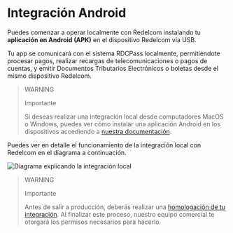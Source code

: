# Integración Android

Puedes comenzar a operar localmente con Redelcom instalando tu **aplicación en Android (APK)** en el dispositivo Redelcom vía USB. 

Tu app se comunicará con el sistema RDCPass localmente, permitiéndote procesar pagos, realizar recargas de telecomunicaciones o pagos de cuentas, y emitir Documentos Tributarios Electrónicos o boletas desde el mismo dispositivo Redelcom.

> WARNING
>
> Importante
>
> Si deseas realizar una integración local desde computadores MacOS o Windows, puedes ver cómo instalar una aplicación Android en los dispositivos accediendo a [nuestra documentación](/developers/es/docs/redelcom/how-tos/install-app-android-macos-windows).

Puedes ver en detalle el funcionamiento de la integración local con Redelcom en el diagrama a continuación.

</center>

![Diagrama explicando la integración local](/images/Redelcom/Integrate-via-Android.png)

</center>

> WARNING
>
> Importante
>
> Antes de salir a producción, deberás realizar una [homologación de tu integración](/developers/es/docs/redelcom/how-tos/integration-homologation). Al finalizar este proceso, nuestro equipo comercial te otorgará los permisos necesarios para hacerlo.